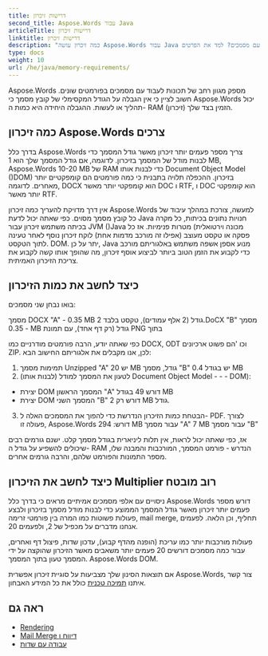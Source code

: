 ```yaml
---
title: דרישות זיכרון
second_title: Aspose.Words עבור Java
articleTitle: דרישות זיכרון
linktitle: דרישות זיכרון
description: "כמה זיכרון עושה Aspose.Words עבור Java צריך לעבוד עם מסמכים? למד את הפרטים"
type: docs
weight: 10
url: /he/java/memory-requirements/
---
```


Aspose.Words מספק מגוון רחב של תכונות לעבוד עם מסמכים בפורמטים שונים. חשוב לציין כי אין הגבלה על הגודל המקסימלי של קובץ מסמך כי Aspose.Words יכול תהליך או לעשות. ההגבלה היחידה היא כמות ה- RAM (זיכרון) הזמין בצד שלך.

## כמה זיכרון Aspose.Words צרכים

בדרך כלל Aspose.Words צריך מספר פעמים יותר זיכרון מאשר גודל המסמך כדי לבנות מודל של המסמך בזיכרון. לדוגמה, אם גודל המסמך שלך הוא 1 MB, Aspose.Words 10-20 MB של RAM כדי לבנות אותו Document Object Model ()DOM) בזיכרון. ההכפלה תלויה בתבנית כי כמה פורמטים הם קומפקטיים יותר מאחרים. לדוגמה, DOCX הוא קומפקטי יותר מאשר DOC ו RTF, ו DOC הוא קומפקטי יותר מאשר RTF.

אין דרך מדויקת להעריך כמה זיכרון Aspose.Words למעשה, צורכת במהלך עיבוד של כל קובץ מסמך מסוים. כפי שאתה יכול לדעת Java חנויות נתונים בכיתות, כל מקרה בכיתה משתמש זיכרון עבור JVM ()Java מכונה וירטואלית) מטרות פנימיות. אז כל פסקה או טקסט מעוצב (אפילו זה מורכב מדמות אחת) לוקח זיכרון נוסף לאחר טעינה לתוך הטקסט. DOM. יתר על כן, Java מנוע אספן אשפה משתמש באלגוריתם מורכב כדי לקבוע את הזמן הטוב ביותר לביצוע אוסף זיכרון, מה שהופך אותו קשה לקבוע את צריכת הזיכרון האמיתית.

## כיצד לחשב את כמות הזיכרון

בואו נבחן שני מסמכים:

מסמך DOCX "A" - 0.35 MB גודל (2 אלף עמודים), טקסט בלבד
2.DoCX "B" מסמך - 0.35 MB גודל (רק דף אחד), עם תמונת PNG בתוך

כפי שאתה יודע, הרבה פורמטים מודרניים כמו DOCX, ODT וכו 'הם פשוט ארכיונים ZIP. לכן, אנו מקבלים את אלגוריתם החישוב הבא:
1. תמימות מסמך Unzipped "A" יש 20 MB גודל, מסמך "B" יש בגודל 0.4 MB
2. לטעון את המסמך למודל (לבנות אותו) Document Object Model - - - DOM):
* יצירת DOM המסמך הראשון "A" דורש 49 בגודל MB
* יצירת DOM המסמך השני "B" דורש רק 2 MB גודל.
3. הבטחת כמות הזיכרון הנדרשת כדי להפוך את המסמכים האלה ל- PDF. לצורך פעולה זו, Aspose.Words דורש:
  294 MB עבור מסמך "A"
  7 MB עבור מסמך "B"

אז, כפי שאתה יכול לראות, אין תלות ליניארית בגודל מסמך קלט. ישנם גורמים רבים שיכולים להשפיע על גודל ה- RAM הנדרש - פורמט המסמך, המורכבות והמבנה שלו, מספר התמונות והפורמט שלהם, והרבה גורמים אחרים.

## כיצד לחשב את הזיכרון Multiplier רוב מובטח

ניסויים עם אלפי מסמכים אמיתיים מראים כי בדרך כלל Aspose.Words דורש מספר פעמים יותר זיכרון מאשר גודל המסמך הממוצע כדי לבנות מודל מסמך בזיכרון ולבצע פעולות פשוטות כמו המרה בין פורמטי זרימה, mail merge, תחליף, וכן הלאה. לפעמים אנחנו מדברים על מכפיל של 2, ולפעמים 20.

פעולות מורכבות יותר כמו עריכת (הופנה מהדף קבוע), עדכון שדות, פיצול דף ואחרים, עבור כמה מסמכים דורשים 20 פעמים יותר משאבים מאשר הזיכרון שהוקצה על ידי המסמך טעון בתוך המסמך. Aspose.Words DOM.

אם תוצאות הסינון שלך מצביעות על סוגיית זיכרון אפשרית Aspose.Words, צור קשר איתנו [תמיכה טכנית](/words/he/java/technical-support/) כולל את כל המידע האבחון.

## ראה גם

* [Rendering](/words/he/java/rendering/)
* [Mail Merge דיווח ו](/words/java/mail-merge-and-reporting/)
* [עבודה עם שדות](/words/he/java/working-with-fields/)